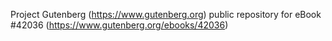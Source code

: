 Project Gutenberg (https://www.gutenberg.org) public repository for eBook #42036 (https://www.gutenberg.org/ebooks/42036)
